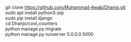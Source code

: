 git clone https://github.com/Muhammad-Awab/Dhanjo.git <br/>
sudo apt install python3-pip<br/>
sudo pip install django<br/>
cd Dhanjo/cool_counters<br/>
python manage.py migrate<br/>
python manage.py runserver 0.0.0.0:5000
